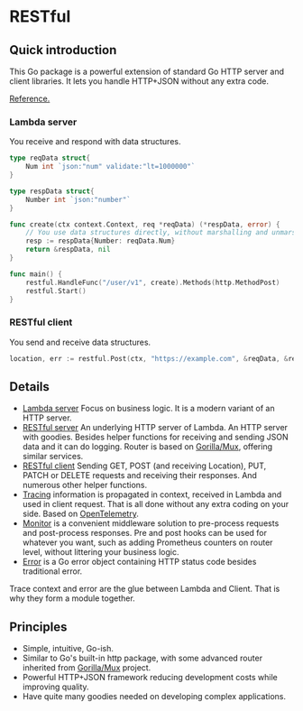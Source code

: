 # RESTful

## Quick introduction

This Go package is a powerful extension of standard Go HTTP server and client libraries.
It lets you handle HTTP+JSON without any extra code.

[Reference.](https://pkg.go.dev/github.com/nokia/restful)

### Lambda server

You receive and respond with data structures.

```go
type reqData struct{
    Num int `json:"num" validate:"lt=1000000"`
}

type respData struct{
    Number int `json:"number"`
}

func create(ctx context.Context, req *reqData) (*respData, error) {
    // You use data structures directly, without marshalling and unmarshalling.
    resp := respData{Number: reqData.Num}
    return &respData, nil
}

func main() {
    restful.HandleFunc("/user/v1", create).Methods(http.MethodPost)
    restful.Start()
}
```

### RESTful client

You send and receive data structures.

```go
location, err := restful.Post(ctx, "https://example.com", &reqData, &respData)
```

## Details

* [Lambda server](doc/lambda.md) Focus on business logic. It is a modern variant of an HTTP server.
* [RESTful server](doc/server.md) An underlying HTTP server of Lambda. An HTTP server with goodies.
  Besides helper functions for receiving and sending JSON data and it can do logging.
  Router is based on [Gorilla/Mux](https://github.com/gorilla/mux), offering similar services.
* [RESTful client](doc/client.md) Sending GET, POST (and receiving Location), PUT, PATCH or DELETE requests and receiving their responses.
  And numerous other helper functions.
* [Tracing](doc/tracing.md) information is propagated in context, received in Lambda and used in client request.
  That is all done without any extra coding on your side.
  Based on [OpenTelemetry](https://opentelemetry.io/).
* [Monitor](doc/monitor.md) is a convenient middleware solution to pre-process requests and post-process responses.
  Pre and post hooks can be used for whatever you want, such as adding Prometheus counters on router level, without littering your business logic.
* [Error](doc/error.md) is a Go error object containing HTTP status code besides traditional error.

Trace context and error are the glue between Lambda and Client.
That is why they form a module together.

## Principles

* Simple, intuitive, Go-ish.
* Similar to Go's built-in http package, with some advanced router inherited from [Gorilla/Mux](https://github.com/gorilla/mux) project.
* Powerful HTTP+JSON framework reducing development costs while improving quality.
* Have quite many goodies needed on developing complex applications.
